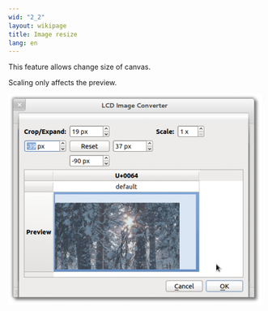 ```yaml
---
wid: "2_2"
layout: wikipage
title: Image resize
lang: en
---
```

This feature allows change size of canvas.

Scaling only affects the preview.

![Resize dialog](resize-1.png "Resize dialog")